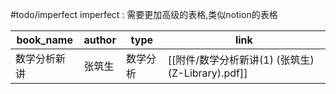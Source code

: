 #todo/imperfect
imperfect : 需要更加高级的表格,类似notion的表格



| book_name    | author | type     | link |
| ------------ | ------ | -------- | ---- |
| 数学分析新讲 | 张筑生 | 数学分析 | [[附件/数学分析新讲(1) (张筑生) (Z-Library).pdf]]     |


